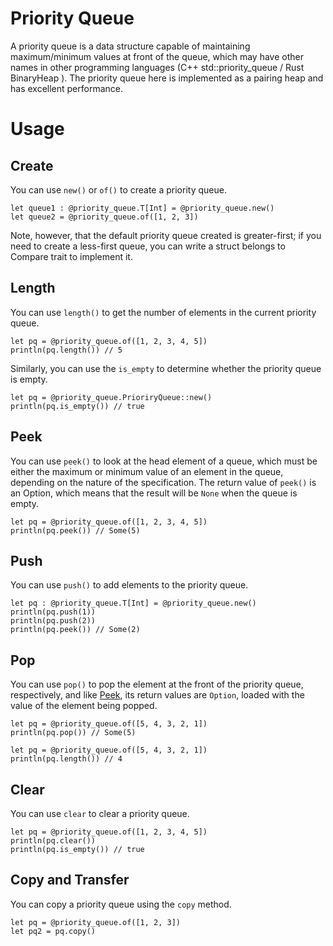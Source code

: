 # Priority Queue

A priority queue is a data structure capable of maintaining maximum/minimum values at front of the queue, which may have other names in other programming languages (C++ std::priority_queue / Rust BinaryHeap ). The priority queue here is implemented as a pairing heap and has excellent performance.

# Usage

## Create

You can use `new()` or `of()` to create a priority queue.

```moonbit
let queue1 : @priority_queue.T[Int] = @priority_queue.new()
let queue2 = @priority_queue.of([1, 2, 3])
```

Note, however, that the default priority queue created is greater-first; if you need to create a less-first queue, you can write a struct belongs to Compare trait to implement it.

## Length

You can use `length()` to get the number of elements in the current priority queue.

```moonbit
let pq = @priority_queue.of([1, 2, 3, 4, 5])
println(pq.length()) // 5
```

Similarly, you can use the `is_empty` to determine whether the priority queue is empty.

```moonbit
let pq = @priority_queue.PrioriryQueue::new()
println(pq.is_empty()) // true
```

## Peek

You can use `peek()` to look at the head element of a queue, which must be either the maximum or minimum value of an element in the queue, depending on the nature of the specification. The return value of `peek()` is an Option, which means that the result will be `None` when the queue is empty.

```moonbit
let pq = @priority_queue.of([1, 2, 3, 4, 5])
println(pq.peek()) // Some(5)
```

## Push

You can use `push()` to add elements to the priority queue.

```moonbit
let pq : @priority_queue.T[Int] = @priority_queue.new()
println(pq.push(1))
println(pq.push(2))
println(pq.peek()) // Some(2)
```

## Pop

You can use `pop()` to pop the element at the front of the priority queue, respectively, and like [Peek](#Peek), its return values are `Option`, loaded with the value of the element being popped.

```moonbit
let pq = @priority_queue.of([5, 4, 3, 2, 1])
println(pq.pop()) // Some(5)
```

```moonbit
let pq = @priority_queue.of([5, 4, 3, 2, 1])
println(pq.length()) // 4
```

## Clear

You can use `clear` to clear a priority queue.

```moonbit
let pq = @priority_queue.of([1, 2, 3, 4, 5])
println(pq.clear())
println(pq.is_empty()) // true
```

## Copy and Transfer

You can copy a priority queue using the `copy` method.

```moonbit
let pq = @priority_queue.of([1, 2, 3])
let pq2 = pq.copy()
```